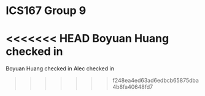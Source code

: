 # ICS167 Group 9
 
<<<<<<< HEAD
Boyuan Huang checked in
=======
Boyuan Huang checked in
Alec checked in
>>>>>>> f248ea4ed63ad6edbcb65875dba4b8fa40648fd7
